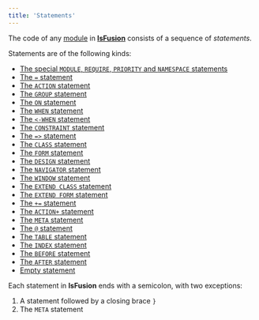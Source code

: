 ```yaml
---
title: 'Statements'
---
```


The code of any [module](Modules.md) in **[lsFusion](Language.md)** consists of a sequence of *statements*.

Statements are of the following kinds:

-   [The special `MODULE`, `REQUIRE`, `PRIORITY` and `NAMESPACE` statements](Module_header.md)
-   [The `=` statement](=_statement.md)
-   [The `ACTION` statement](ACTION_statement.md)
-   [The `GROUP` statement](GROUP_statement.md)
-   [The `ON` statement](ON_statement.md)
-   [The `WHEN` statement](WHEN_statement.md)
-   [The `<-WHEN` statement](lt-_WHEN_statement.md)
-   [The `CONSTRAINT` statement](CONSTRAINT_statement.md)
-   [The `=>` statement](=gt_statement.md)
-   [The `CLASS` statement](CLASS_statement.md)
-   [The `FORM` statement](FORM_statement.md)
-   [The `DESIGN` statement](DESIGN_statement.md)
-   [The `NAVIGATOR` statement](NAVIGATOR_statement.md)
-   [The `WINDOW` statement](WINDOW_statement.md)
-   [The `EXTEND CLASS` statement](EXTEND_CLASS_statement.md)
-   [The `EXTEND FORM` statement](EXTEND_FORM_statement.md)
-   [The `+=` statement](+=_statement.md) 
-   [The `ACTION+` statement](ACTION+_statement.md)
-   [The `META` statement](META_statement.md)
-   [The `@` statement](commat_statement.md)
-   [The `TABLE` statement](TABLE_statement.md)
-   [The `INDEX` statement](INDEX_statement.md)
-   [The `BEFORE` statement](BEFORE_statement.md)
-   [The `AFTER` statement](AFTER_statement.md)
-   [Empty statement](Empty_statement.md)

Each statement in **lsFusion** ends with a semicolon, with two exceptions:

1.  A statement followed by a closing brace `}`
2.  The `META` statement
